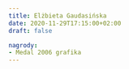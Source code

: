 ```yaml
---
title: Elżbieta Gaudasińska
date: 2020-11-29T17:15:00+02:00
draft: false

nagrody:
- Medal 2006 grafika
---
```

